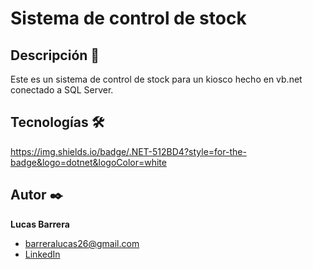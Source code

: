 # Sistema de control de stock

## Descripción 📑
Este es un sistema de control de stock para un kiosco hecho en vb.net conectado a SQL Server.

## Tecnologías 🛠
<!-- Iconos sacados de: https://github.com/hendrasob/badges/blob/master/README.md y https://github.com/alexandresanlim/Badges4-README.md-Profile -->
https://img.shields.io/badge/.NET-512BD4?style=for-the-badge&logo=dotnet&logoColor=white

## Autor ✒️
**Lucas Barrera**

* [barreralucas26@gmail.com](barreralucas26@gmail.com)
* [LinkedIn](https://www.linkedin.com/in/lucas-barrera-dev)

